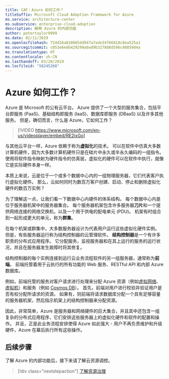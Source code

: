 ```yaml
---
title: CAF：Azure 如何工作？
titleSuffix: Microsoft Cloud Adoption Framework for Azure
ms.service: architecture-center
ms.subservice: enterprise-cloud-adoption
description: 解释 Azure 的内部功能
author: petertaylor9999
ms.date: 02/11/2019
ms.openlocfilehash: 724d16a810865dd947a7ade34766818c8ea525a1
ms.sourcegitcommit: c053e6edb429299a0ad9b327888d596c48859d4a
ms.translationtype: HT
ms.contentlocale: zh-CN
ms.lasthandoff: 03/20/2019
ms.locfileid: "58245268"
---
```

<!-- markdownlint-disable MD026 -->

# <a name="how-does-azure-work"></a>Azure 如何工作？

Azure 是 Microsoft 的公有云平台。 Azure 提供了一个大型的服务集合，包括平台即服务 (PaaS)、基础结构即服务 (IaaS)、数据库即服务 (DBaaS) 以及许多其他服务。 但是，确切而言，什么是 Azure，它如何工作？

<!-- markdownlint-disable MD034 -->

> [!VIDEO https://www.microsoft.com/en-us/videoplayer/embed/RE2ixGo]

<!-- markdownlint-enable MD034 -->

与其他云平台一样，Azure 依赖于称为**虚拟化**的技术。 可以在软件中仿真大多数计算机硬件，因为大多数计算机硬件只是在硅片中永久或半永久编码的一组指令。 使用将软件指令映射为硬件指令的仿真层，虚拟化的硬件可以在软件中执行，就像它是实际硬件本身一样。

本质上来说，云是位于一个或多个数据中心内的一组物理服务器，它们代表客户执行虚拟化硬件。 那么，云如何同时为数百万客户创建、启动、停止和删除虚拟化硬件的数百万实例？

为了理解这一点，让我们看一下数据中心内硬件的体系结构。  每个数据中心内是位于服务器机架中的服务器集合。 每个服务器机架包含许多服务器**刀片**和一个提供网络连接的网络交换机，以及一个用于供电的配电单元 (PDU)。 机架有时组合到一起形成更大的单元，称为**群集**。

在每个机架或群集中，大多数服务器设计为代表用户运行这些虚拟化硬件实例。 但是，有些服务器运行称为结构控制器的云管理软件。 **结构控制器**是一个有许多职责的分布式应用程序。 它分配服务，监视服务器和在其上运行的服务的运行状况，并且在服务器发生故障时将其修复。

结构控制器的每个实例连接到运行云业务流程软件的另一组服务器，通常称为**前端**。 前端托管着用于云执行的所有功能的 Web 服务、RESTful API 和内部 Azure 数据库。

例如，前端托管的服务对客户请求进行处理来分配 Azure 资源（例如[虚拟网络][vnet]、[虚拟机][vms]）和服务（例如 [Cosmos DB][cosmosdb]）。 首先，前端对用户进行校验并验证用户是否有权分配所请求的资源。 如果有，则前端将请求数据库分配一个具有足够容量的服务器机架，然后指示机架上的结构控制器来分配资源。

因此，非常简单，Azure 是服务器和网络硬件的巨大集合，并且其中还包含一组复杂的分布式应用程序，它们安排这些服务器上的虚拟化硬件和软件的配置和操作。 并且，正是此业务流程安排使得 Azure 如此强大 - 用户不再负责维护和升级硬件，Azure 在幕后执行所有这些操作。

## <a name="next-steps"></a>后续步骤

了解 Azure 的内部功能后，接下来请了解云资源调控。

> [!div class="nextstepaction"]
> [了解资源治理](what-is-governance.md)

<!-- Links -->

[cosmosdb]: /azure/cosmos-db/introduction
[docs-add-users-to-aad]: /azure/active-directory/add-users-azure-active-directory?toc=/azure/architecture/cloud-adoption-guide/toc.json
[vms]: /azure/virtual-machines/
[vnet]: /azure/virtual-network/virtual-networks-overview
